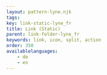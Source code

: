 ```yaml
---
layout: pattern-lyne.njk
tags: 
key: link-static-lyne_fr
title: Link (Static)
parent: link-folder-lyne_fr
keywords: link, icon, split, action
order: 350
availablelanguages: 
    - de
    - en
---
```


